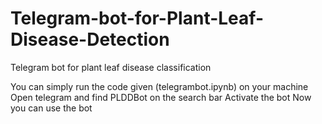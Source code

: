 # Telegram-bot-for-Plant-Leaf-Disease-Detection
Telegram bot for plant leaf disease classification

You can simply run the code given (telegrambot.ipynb) on your machine
Open telegram and find PLDDBot on the search bar
Activate the bot
Now you can use the bot

